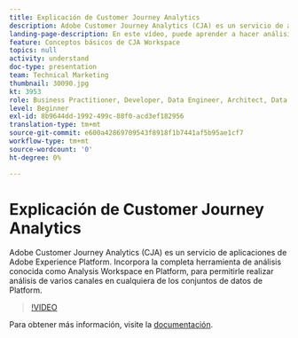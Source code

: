 ```yaml
---
title: Explicación de Customer Journey Analytics
description: Adobe Customer Journey Analytics (CJA) es un servicio de aplicaciones de Adobe Experience Platform. Incorpora la completa herramienta de análisis conocida como Analysis Workspace en Platform, para permitirle realizar análisis de varios canales en cualquiera de los conjuntos de datos de Platform.
landing-page-description: En este vídeo, puede aprender a hacer análisis de varios canales en cualquiera de los conjuntos de datos de la plataforma.
feature: Conceptos básicos de CJA Workspace
topics: null
activity: understand
doc-type: presentation
team: Technical Marketing
thumbnail: 30090.jpg
kt: 3953
role: Business Practitioner, Developer, Data Engineer, Architect, Data Architect, Administrator, Leader
level: Beginner
exl-id: 8b9644dd-1992-499c-88f0-acd3ef182956
translation-type: tm+mt
source-git-commit: e600a42869709543f8918f1b7441af5b95ae1cf7
workflow-type: tm+mt
source-wordcount: '0'
ht-degree: 0%

---
```


# Explicación de Customer Journey Analytics

Adobe Customer Journey Analytics (CJA) es un servicio de aplicaciones de Adobe Experience Platform. Incorpora la completa herramienta de análisis conocida como Analysis Workspace en Platform, para permitirle realizar análisis de varios canales en cualquiera de los conjuntos de datos de Platform.

>[!VIDEO](https://video.tv.adobe.com/v/30090/?quality=12&enable10seconds=on&speedcontrol=on)

Para obtener más información, visite la [documentación](https://docs.adobe.com/content/help/es-ES/analytics-platform/using/cja-landing.html).
